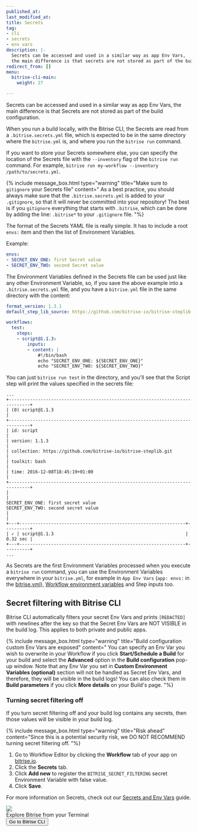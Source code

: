 ```yaml
---
published_at:
last_modified_at:
title: Secrets
tag:
- cli
- secrets
- env vars
description: |-
  Secrets can be accessed and used in a similar way as app Env Vars,
  the main difference is that secrets are not stored as part of the build configuration.
redirect_from: []
menu:
  bitrise-cli-main:
    weight: 27

---
```

Secrets can be accessed and used in a similar way as app Env Vars, the main difference is that Secrets are not stored as part of the build configuration.

When you run a build locally, with the Bitrise CLI, the Secrets are read from a `.bitrise.secrets.yml` file, which is expected to be in the same directory where the `bitrise.yml` is, and where you run the `bitrise run` command.

If you want to store your Secrets somewhere else, you can specify the location of the Secrets file with the `--inventory` flag of the `bitrise run` command. For example, `bitrise run my-workflow --inventory /path/to/secrets.yml`.

{% include message_box.html type="warning" title="Make sure to `gitignore` your Secrets file" content=" As a best practice, you should always make sure that the `.bitrise.secrets.yml` is added to your `.gitignore`, so that it will never be committed into your repository! The best is if you `gitignore` everything that starts with `.bitrise`, which can be done by adding the line: `.bitrise*` to your `.gitignore` file. "%}

The format of the Secrets YAML file is really simple. It has to include a root `envs:` item and then the list of Environment Variables.

Example:

```yaml
envs:
- SECRET_ENV_ONE: first Secret value
- SECRET_ENV_TWO: second Secret value
```

The Environment Variables defined in the Secrets file can be used just like any other Environment Variable, so, if you save the above example into a `.bitrise.secrets.yml` file, and you have a `bitrise.yml` file in the same directory with the content:

```yaml
format_version: 1.3.1
default_step_lib_source: https://github.com/bitrise-io/bitrise-steplib.git

workflows:
  test:
    steps:
    - script@1.1.3:
        inputs:
        - content: |
            #!/bin/bash
            echo "SECRET_ENV_ONE: ${SECRET_ENV_ONE}"
            echo "SECRET_ENV_TWO: ${SECRET_ENV_TWO}"
```

You can just `bitrise run test` in the directory, and you'll see that the Script
step will print the values specified in the secrets file:

    ...
    +------------------------------------------------------------------------------+
    | (0) script@1.1.3                                                             |
    +------------------------------------------------------------------------------+
    | id: script                                                                   |
    | version: 1.1.3                                                               |
    | collection: https://github.com/bitrise-io/bitrise-steplib.git                |
    | toolkit: bash                                                                |
    | time: 2016-12-08T18:45:19+01:00                                              |
    +------------------------------------------------------------------------------+
    |                                                                              |
    SECRET_ENV_ONE: first secret value
    SECRET_ENV_TWO: second secret value
    |                                                                              |
    +---+---------------------------------------------------------------+----------+
    | ✓ | script@1.1.3                                                  | 0.32 sec |
    +---+---------------------------------------------------------------+----------+
    ...

As Secrets are the first Environment Variables processed when you execute a `bitrise run` command, you can use the Environment Variables everywhere in your `bitrise.yml`, for example in `App Env Vars` (`app: envs:` in the [bitrise.yml](/bitrise-cli/basics-of-bitrise-yml/)),
[Workflow environment variables](/bitrise-cli/workflows/#define-workflow-specific-parameters-environment-variables)
and Step inputs too.

## Secret filtering with Bitrise CLI

Bitrise CLI automatically filters your secret Env Vars and prints `[REDACTED]` with newlines after the key so that the Secret Env Vars are NOT VISIBLE in the build log. This applies to both private and public apps.

{% include message_box.html type="warning" title="Build configuration custom Env Vars are exposed" content="
You can specify an Env Var you wish to overwrite in your Workflow if you click **Start/Schedule a Build** for your build and select the **Advanced** option in the **Build configuration** pop-up window. Note that any Env Var you set in **Custom Environment Variables (optional)** section will not be handled as Secret Env Vars, and therefore, they will be visible in the build logs! You can also check them in **Build parameters** if you click **More details** on your Build's page. "%}

### Turning secret filtering off

If you turn secret filtering off and your build log contains any secrets, then those values will be visible in your build log. 

{% include message_box.html type="warning" title="Risk ahead" content="Since this is a potential security risk, we DO NOT RECOMMEND turning secret filtering off. "%}

1. Go to Workflow Editor by clicking the **Workflow** tab of your app on [bitrise.io](https://app.bitrise.io/dashboard/builds).
2. Click the **Secrets** tab.
3. Click **Add new** to register the `BITRISE_SECRET_FILTERING` secret Environment Variable with false value.
4. Click **Save**.

For more information on Secrets, check out our [Secrets and Env Vars](/builds/env-vars-secret-env-vars/) guide.

<div class="banner">
<img src="/assets/images/banner-bg-888x170.png" style="border: none;">
<div class="deploy-text">Explore Bitrise from your Terminal</div>
<a target="_blank" href="https://app.bitrise.io/cli"><button class="button">Go to Bitrise CLI</button></a>
</div>